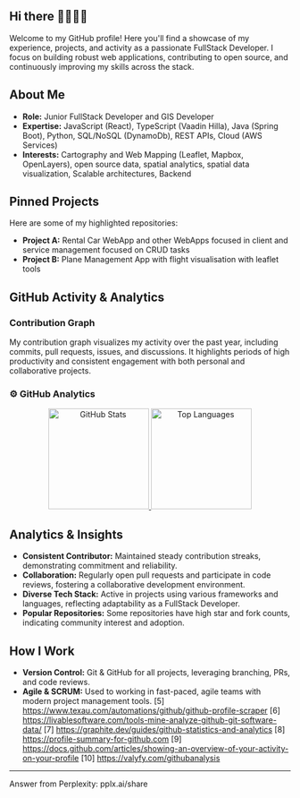 ## Hi there 👋👋👋👋

Welcome to my GitHub profile! Here you'll find a showcase of my experience, projects, and activity as a passionate FullStack Developer. I focus on building robust web applications, contributing to open source, and continuously improving my skills across the stack.

## **About Me**

- **Role:** Junior FullStack Developer and GIS Developer
- **Expertise:** JavaScript (React), TypeScript (Vaadin Hilla), Java (Spring Boot), Python, SQL/NoSQL (DynamoDb), REST APIs, Cloud (AWS Services)
- **Interests:** Cartography and Web Mapping (Leaflet, Mapbox, OpenLayers), open source data, spatial analytics, spatial data visualization, Scalable architectures, Backend

## **Pinned Projects**

Here are some of my highlighted repositories:

- **Project A:** Rental Car WebApp and other WebApps focused in client and service management focused on CRUD tasks 
- **Project B:** Plane Management App with flight visualisation with leaflet tools

## **GitHub Activity & Analytics**

### **Contribution Graph**

My contribution graph visualizes my activity over the past year, including commits, pull requests, issues, and discussions. It highlights periods of high productivity and consistent engagement with both personal and collaborative projects.

### ⚙️ GitHub Analytics

<p align="center">
  <a href="https://github.com/borizSam">
    <img height="180em" src="https://github-readme-stats-eight-theta.vercel.app/api?username=borizSam&show_icons=true&theme=algolia&include_all_commits=true&count_private=true" alt="GitHub Stats"/>
    <img height="180em" src="https://github-readme-stats-eight-theta.vercel.app/api/top-langs/?username=borizSam&layout=compact&langs_count=8&theme=algolia" alt="Top Languages"/>
  </a>
</p>

## **Analytics & Insights**

- **Consistent Contributor:** Maintained steady contribution streaks, demonstrating commitment and reliability.
- **Collaboration:** Regularly open pull requests and participate in code reviews, fostering a collaborative development environment.
- **Diverse Tech Stack:** Active in projects using various frameworks and languages, reflecting adaptability as a FullStack Developer.
- **Popular Repositories:** Some repositories have high star and fork counts, indicating community interest and adoption.

## **How I Work**

- **Version Control:** Git & GitHub for all projects, leveraging branching, PRs, and code reviews.
- **Agile & SCRUM:** Used to working in fast-paced, agile teams with modern project management tools.
[5] https://www.texau.com/automations/github/github-profile-scraper
[6] https://livablesoftware.com/tools-mine-analyze-github-git-software-data/
[7] https://graphite.dev/guides/github-statistics-and-analytics
[8] https://profile-summary-for-github.com
[9] https://docs.github.com/articles/showing-an-overview-of-your-activity-on-your-profile
[10] https://valyfy.com/githubanalysis

---
Answer from Perplexity: pplx.ai/share

